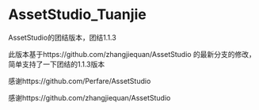 # AssetStudio_Tuanjie
AssetStudio的团结版本，团结1.1.3

此版本基于https://github.com/zhangjiequan/AssetStudio 的最新分支的修改，简单支持了一下团结的1.1.3版本

感谢https://github.com/Perfare/AssetStudio

感谢https://github.com/zhangjiequan/AssetStudio
